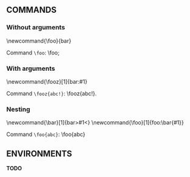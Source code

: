 <!-- ============================================================ -->
## COMMANDS

### Without arguments

\newcommand{\foo}{bar}

Command `\foo`: \foo;

### With arguments

\newcommand{\fooz}[1]{bar:#1}

Command `\fooz{abc!}`: \fooz{abc!}.

### Nesting

\newcommand{\bar}[1]{bar>#1<}
\newcommand{\foo}[1]{foo:\bar{#1}}

Command `\foo{abc}`: \foo{abc}

<!-- ============================================================ -->
## ENVIRONMENTS
**TODO**
